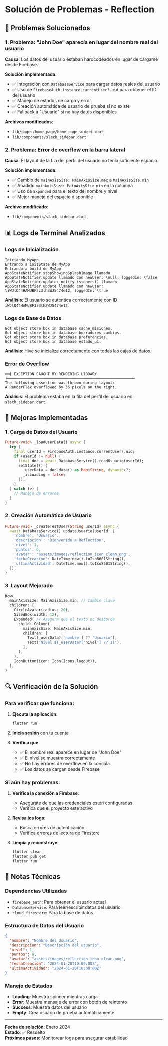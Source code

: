 # Solución de Problemas - Reflection

## 🔧 Problemas Solucionados

### 1. **Problema: "John Doe" aparecía en lugar del nombre real del usuario**

**Causa**: Los datos del usuario estaban hardcodeados en lugar de cargarse desde Firebase.

**Solución implementada**:
- ✅ Integración con `DatabaseService` para cargar datos reales del usuario
- ✅ Uso de `FirebaseAuth.instance.currentUser?.uid` para obtener el ID del usuario
- ✅ Manejo de estados de carga y error
- ✅ Creación automática de usuario de prueba si no existe
- ✅ Fallback a "Usuario" si no hay datos disponibles

**Archivos modificados**:
- `lib/pages/home_page/home_page_widget.dart`
- `lib/components/slack_sidebar.dart`

### 2. **Problema: Error de overflow en la barra lateral**

**Causa**: El layout de la fila del perfil del usuario no tenía suficiente espacio.

**Solución implementada**:
- ✅ Cambio de `mainAxisSize: MainAxisSize.max` a `MainAxisSize.min`
- ✅ Añadido `mainAxisSize: MainAxisSize.min` en la columna
- ✅ Uso de `Expanded` para el texto del nombre y nivel
- ✅ Mejor manejo del espacio disponible

**Archivo modificado**:
- `lib/components/slack_sidebar.dart`

## 📊 Logs de Terminal Analizados

### Logs de Inicialización
```
Iniciando MyApp...
Entrando a initState de MyApp
Entrando a build de MyApp
AppStateNotifier.stopShowingSplashImage llamado
AppStateNotifier.update llamado con newUser: \null, loggedIn: \false
AppStateNotifier.update: notifyListeners() llamado
AppStateNotifier.update llamado con newUser: \iWJlQ44HAMUBF3z3lh3WJ5474e12, loggedIn: \true
```

**Análisis**: El usuario se autentica correctamente con ID `iWJlQ44HAMUBF3z3lh3WJ5474e12`.

### Logs de Base de Datos
```
Got object store box in database cache_misiones.
Got object store box in database borradores_cambios.
Got object store box in database preferencias.
Got object store box in database estado_ui.
```

**Análisis**: Hive se inicializa correctamente con todas las cajas de datos.

### Error de Overflow
```
══╡ EXCEPTION CAUGHT BY RENDERING LIBRARY
╞═════════════════════════════════════════════════════════
The following assertion was thrown during layout:
A RenderFlex overflowed by 36 pixels on the right.
```

**Análisis**: El problema estaba en la fila del perfil del usuario en `slack_sidebar.dart`.

## 🚀 Mejoras Implementadas

### 1. **Carga de Datos del Usuario**
```dart
Future<void> _loadUserData() async {
  try {
    final userId = FirebaseAuth.instance.currentUser?.uid;
    if (userId != null) {
      final doc = await DatabaseService().readUsuario(userId);
      setState(() {
        _userData = doc.data() as Map<String, dynamic>?;
        _isLoading = false;
      });
    }
  } catch (e) {
    // Manejo de errores
  }
}
```

### 2. **Creación Automática de Usuario**
```dart
Future<void> _createTestUser(String userId) async {
  await DatabaseService().updateUsuario(userId, {
    'nombre': 'Usuario',
    'descripcion': 'Bienvenido a Reflection',
    'nivel': 1,
    'puntos': 0,
    'avatar': 'assets/images/reflection_icon_clean.png',
    'fechaCreacion': DateTime.now().toIso8601String(),
    'ultimaActividad': DateTime.now().toIso8601String(),
  });
}
```

### 3. **Layout Mejorado**
```dart
Row(
  mainAxisSize: MainAxisSize.min, // Cambio clave
  children: [
    CircleAvatar(radius: 20),
    SizedBox(width: 12),
    Expanded( // Asegura que el texto no desborde
      child: Column(
        mainAxisSize: MainAxisSize.min,
        children: [
          Text(_userData?['nombre'] ?? 'Usuario'),
          Text('Nivel ${_userData?['nivel'] ?? 1}'),
        ],
      ),
    ),
    IconButton(icon: Icon(Icons.logout)),
  ],
)
```

## 🔍 Verificación de la Solución

### Para verificar que funciona:

1. **Ejecuta la aplicación**:
   ```bash
   flutter run
   ```

2. **Inicia sesión** con tu cuenta

3. **Verifica que**:
   - ✅ El nombre real aparece en lugar de "John Doe"
   - ✅ El nivel se muestra correctamente
   - ✅ No hay errores de overflow en la consola
   - ✅ Los datos se cargan desde Firebase

### Si aún hay problemas:

1. **Verifica la conexión a Firebase**:
   - Asegúrate de que las credenciales estén configuradas
   - Verifica que el proyecto esté activo

2. **Revisa los logs**:
   - Busca errores de autenticación
   - Verifica errores de lectura de Firestore

3. **Limpia y reconstruye**:
   ```bash
   flutter clean
   flutter pub get
   flutter run
   ```

## 📝 Notas Técnicas

### Dependencias Utilizadas
- `firebase_auth`: Para obtener el usuario actual
- `DatabaseService`: Para leer/escribir datos del usuario
- `cloud_firestore`: Para la base de datos

### Estructura de Datos del Usuario
```json
{
  "nombre": "Nombre del Usuario",
  "descripcion": "Descripción del usuario",
  "nivel": 1,
  "puntos": 0,
  "avatar": "assets/images/reflection_icon_clean.png",
  "fechaCreacion": "2024-01-20T10:00:00Z",
  "ultimaActividad": "2024-01-20T10:00:00Z"
}
```

### Manejo de Estados
- **Loading**: Muestra spinner mientras carga
- **Error**: Muestra mensaje de error con botón de reintento
- **Success**: Muestra datos del usuario
- **Empty**: Crea usuario de prueba automáticamente

---

**Fecha de solución**: Enero 2024  
**Estado**: ✅ Resuelto  
**Próximos pasos**: Monitorear logs para asegurar estabilidad 
